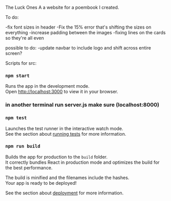 The Luck Ones
A a website for a poembook I created.

To do:

-fix font sizes in header
-Fix the 15% error that's shifting the sizes on everything
-increase padding between the images
-fixing lines on the cards so they're all even

possible to do:
-update navbar to include logo and shift across entire screen?

Scripts for src:

### `npm start`

Runs the app in the development mode.\
Open [http://localhost:3000](http://localhost:3000) to view it in your browser.

### in another terminal run server.js make sure (localhost:8000)

### `npm test`

Launches the test runner in the interactive watch mode.\
See the section about [running tests](https://facebook.github.io/create-react-app/docs/running-tests) for more information.

### `npm run build`

Builds the app for production to the `build` folder.\
It correctly bundles React in production mode and optimizes the build for the best performance.

The build is minified and the filenames include the hashes.\
Your app is ready to be deployed!

See the section about [deployment](https://facebook.github.io/create-react-app/docs/deployment) for more information.
